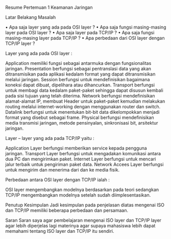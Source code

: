 Resume Pertemuan 1 Keamanan Jaringan

Latar Belakang Masalah

•	Apa saja layer yang ada pada OSI layer ?
•	Apa saja fungsi masing-masing layer pada OSI layer ?
•	Apa saja layer pada TCP/IP ?
•	Apa saja fungsi masing-masing layer pada TCP/IP ?
•	Apa perbedaan dari OSI layer dengan TCP/IP layer ?

Layer yang ada pada OSI layer :
 
Application memiliki fungsi sebagai antarmuka dengan fungsionalitas jaringan. Presentation berfungsi sebagai pentranslasi data yang akan ditransmisikan pada aplikasi kedalam format yang dapat ditransmisikan melalui jaringan. Session berfungsi untuk mendefinisikan bagaimana koneksi dapat dibuat, dipelihara atau dihancurkan. Transport berfungsi untuk membagi data kedalam paket-paket sehingga dapat disusun kembali pada sisi tujuan yang telah diterima. Network berfungsi mendefinisikan alamat-alamat IP, membuat Header untuk paket-paket kemudian melakukan routing melalui internet-working dengan menggunakan router dan switch. Datalink berfungsi untuk menentukan bit-bit data dikelompokkan menjadi format yang disebut sebagai frame. Physical berfungsi mendefinisikan media transmisi jaringan, metode pensinyalan, sinkronisasi bit, arsitektur jaringan.


Layer – layer yang ada pada TCP/IP yaitu :
 
Application Layer berfungsi memberikan service kepada pengguna jaringan. Transport Layer berfungsi untuk mengadakan komunikasi antara dua PC dan mengirimkan paket. Internet Layer berfungsi untuk mencari jalur terbaik untuk pengiriman paket data. Network Accees Layer berfungsi untuk mengirim dan menerima dari dan ke media fisik.

Perbedaan antara OSI layer dengan TCP/IP ialah :

OSI layer mengembangkan modelnya berdasarkan pada teori sedangkan TCP/IP mengembangkan modelnya setelah sudah diimplesentasikan.

Penutup
Kesimpulan
Jadi kesimpulan pada penjelasan diatas mengenai ISO dan TCP/IP memiliki beberapa perbedaan dan persamaan.

Saran 
Saran saya agar pembelajaran mengenai ISO layer dan TCP/IP layer agar lebih diperjelas lagi materinya agar supaya mahasiswa lebih dapat memahami tentang ISO layer dan TCP/IP itu sendiri.
